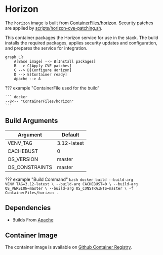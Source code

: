 # Horizon

The `horizon` image is built from [ContainerFiles/horizon](https://github.com/rackerlabs/genestack-images/blob/main/ContainerFiles/horizon). Security patches are applied by [scripts/horizon-cve-patching.sh](https://github.com/rackerlabs/genestack-images/blob/main/scripts/horizon-cve-patching.sh).

This container packages the Horizon service for use in the stack. The build installs the required packages, applies security updates and configuration, and prepares the service for integration.

``` mermaid
graph LR
    A[Base image] --> B[Install packages]
    B --> C[Apply CVE patches]
    C --> D[Configure Horizon]
    D --> E[Container ready]
    Apache --> A
```

??? example "ContainerFile used for the build"

    ``` docker
    --8<-- "ContainerFiles/horizon"
    ```

## Build Arguments

| Argument | Default |
| --- | --- |
| VENV_TAG | 3.12-latest |
| CACHEBUST | 0 |
| OS_VERSION | master |
| OS_CONSTRAINTS | master |

??? example "Build Command"
    ```bash
    docker build
    --build-arg VENV_TAG=3.12-latest \
    --build-arg CACHEBUST=0 \
    --build-arg OS_VERSION=master \
    --build-arg OS_CONSTRAINTS=master \
    -f ContainerFiles/horizon .
    ```

## Dependencies

- Builds From [Apache](apache.md)

## Container Image

The container image is available on [Github Container Registry](https://github.com/rackerlabs/genestack-images/pkgs/container/genestack-images%2Fhorizon).

